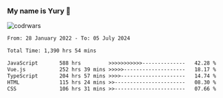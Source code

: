 ### My name is Yury 👋 
![codrwars](https://www.codewars.com/users/litury/badges/micro) 


<!--START_SECTION:waka-->

```txt
From: 28 January 2022 - To: 05 July 2024

Total Time: 1,390 hrs 54 mins

JavaScript       588 hrs         >>>>>>>>>>>--------------   42.28 %
Vue.js           252 hrs 39 mins >>>>>--------------------   18.17 %
TypeScript       204 hrs 57 mins >>>>---------------------   14.74 %
HTML             115 hrs 24 mins >>-----------------------   08.30 %
CSS              106 hrs 31 mins >>-----------------------   07.66 %
```

<!--END_SECTION:waka-->

